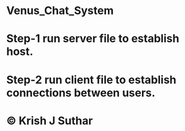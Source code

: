 # Venus_Chat_System
# Step-1 run server file to establish host.
# Step-2 run client file to establish connections between users.
# © Krish J Suthar
